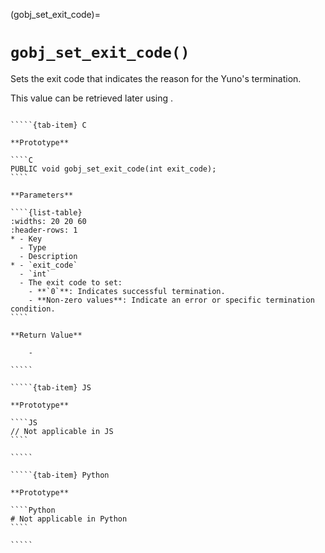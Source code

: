 (gobj_set_exit_code)=
# `gobj_set_exit_code()`

Sets the exit code that indicates the reason for the Yuno's termination. 

This value can be retrieved later using [](gobj_get_exit_code()).

``````{tab-set}

`````{tab-item} C

**Prototype**

````C
PUBLIC void gobj_set_exit_code(int exit_code);
````

**Parameters**

````{list-table}
:widths: 20 20 60
:header-rows: 1
* - Key
  - Type
  - Description
* - `exit_code`
  - `int`
  - The exit code to set:
    - **`0`**: Indicates successful termination.
    - **Non-zero values**: Indicate an error or specific termination condition.
````

**Return Value**

    -

`````

`````{tab-item} JS

**Prototype**

````JS
// Not applicable in JS
````

`````

`````{tab-item} Python

**Prototype**

````Python
# Not applicable in Python
````

`````
